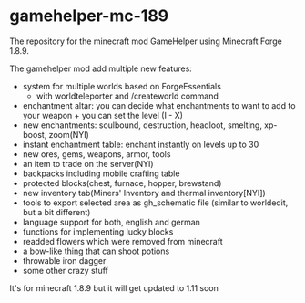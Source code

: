 # gamehelper-mc-189
The repository for the minecraft mod GameHelper using Minecraft Forge 1.8.9.

The gamehelper mod add multiple new features:

- system for multiple worlds based on ForgeEssentials
  + with worldteleporter and /createworld command
- enchantment altar: you can decide what enchantments to want to add to your weapon + you can set the level (I - X)
- new enchantments: soulbound, destruction, headloot, smelting, xp-boost, zoom(NYI)
- instant enchantment table: enchant instantly on levels up to 30
- new ores, gems, weapons, armor, tools
- an item to trade on the server(NYI)
- backpacks including mobile crafting table
- protected blocks(chest, furnace, hopper, brewstand)
- new inventory tab(Miners' Inventory and thermal inventory[NYI])
- tools to export selected area as gh_schematic file (similar to worldedit, but a bit different)
- language support for both, english and german
- functions for implementing lucky blocks
- readded flowers which were removed from minecraft
- a bow-like thing that can shoot potions
- throwable iron dagger
- some other crazy stuff

It's for minecraft 1.8.9 but it will get updated to 1.11 soon

